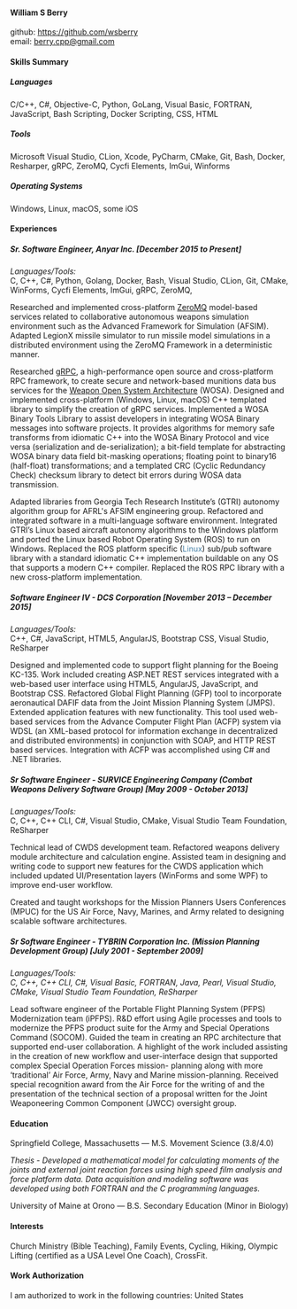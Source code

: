 #### William S Berry  

github: https://github.com/wsberry</br>
email: berry.cpp@gmail.com

#### Skills Summary

##### Languages
C/C++, C#, Objective-C, Python, GoLang, Visual Basic, FORTRAN, JavaScript, Bash Scripting, Docker Scripting, CSS, HTML

##### Tools
Microsoft Visual Studio, CLion, Xcode, PyCharm, CMake, Git, Bash, Docker, Resharper, gRPC, ZeroMQ, Cycfi Elements, ImGui, Winforms

##### Operating Systems

Windows, Linux, macOS, some iOS

#### Experiences

##### Sr. Software Engineer, Anyar Inc.  [December 2015 to Present]

*Languages/Tools:*</br>
C, C++, C#, Python, Golang, Docker, Bash, Visual Studio, CLion, Git, CMake, WinForms, Cycfi Elements, ImGui, gRPC, ZeroMQ, 

Researched and implemented cross-platform [ZeroMQ](https://zeromq.org/) model-based services related to collaborative autonomous weapons simulation environment such as the Advanced Framework for Simulation (AFSIM). Adapted LegionX missile simulator to run missile model simulations in a distributed environment using the ZeroMQ Framework in a deterministic manner.

Researched [gRPC](https://grpc.io/), a high-performance open source and cross-platform RPC framework, to create secure and network-based munitions data bus services for the [Weapon Open System Architecture](https://www.wintec-inc.com/weapon-open-system-architecture-wosa-development/)  (WOSA). Designed and implemented cross-platform (Windows, Linux, macOS) C++ templated library to simplify the creation of gRPC services. Implemented a WOSA Binary Tools Library to assist developers in integrating WOSA Binary messages into software projects. It provides algorithms for memory safe transforms from idiomatic C++ into the WOSA Binary Protocol and vice versa (serialization and de-serialization); a bit-field template for abstracting WOSA binary data field bit-masking operations; floating point to binary16 (half-float) transformations; and a templated CRC (Cyclic Redundancy Check) checksum library to detect bit errors during WOSA data transmission.

Adapted libraries from Georgia Tech Research Institute’s (GTRI) autonomy algorithm group for AFRL's AFSIM engineering group. Refactored and integrated software in a multi-language software environment. Integrated GTRI’s Linux based aircraft autonomy algorithms to the Windows platform and ported the Linux based Robot Operating System (ROS) to run on Windows. Replaced the ROS platform specific (<font color='#4983a9'>Linux</font>) sub/pub software library with a standard idiomatic C++ implementation buildable on any OS that supports a modern C++ compiler. Replaced the ROS RPC library with a new cross-platform implementation.

##### Software Engineer IV - DCS Corporation [November 2013 – December 2015]

*Languages/Tools:*</br>
C++, C#, JavaScript, HTML5, AngularJS, Bootstrap CSS, Visual Studio, ReSharper

Designed and implemented code to support flight planning for the Boeing KC-135. Work included creating ASP.NET REST services integrated with a web-based user interface using HTML5, AngularJS, JavaScript, and Bootstrap CSS. Refactored Global Flight Planning (GFP) tool to incorporate aeronautical DAFIF data from the Joint Mission Planning System (JMPS). Extended application features with new functionality. This tool used web-based services from the Advance Computer Flight Plan (ACFP) system via WDSL (an XML-based protocol for information exchange in decentralized and distributed environments) in conjunction with SOAP, and HTTP REST based services. Integration with ACFP was accomplished using C# and .NET libraries.

##### Sr Software Engineer - SURVICE Engineering Company (Combat Weapons Delivery Software Group) [May 2009 - October 2013]

*Languages/Tools:*</br>
C, C++, C++ CLI, C#, Visual Studio, CMake, Visual Studio Team Foundation, ReSharper

Technical lead of CWDS development team. Refactored weapons delivery module architecture and calculation engine. Assisted team in designing and writing code to support new features for the CWDS application which included updated UI/Presentation layers (WinForms and some WPF) to improve end-user workflow.

Created and taught workshops for the Mission Planners Users Conferences (MPUC) for the US Air Force, Navy, Marines, and Army related to designing scalable software architectures.

##### Sr Software Engineer - TYBRIN Corporation Inc. (Mission Planning Development Group) [July 2001 - September 2009]

*Languages/Tools:*</br>
*C, C++, C++ CLI, C#, Visual Basic, FORTRAN, Java, Pearl, Visual Studio, CMake, Visual Studio Team Foundation, ReSharper*

Lead software engineer of the Portable Flight Planning System (PFPS) Modernization team (iPFPS). R&D effort using Agile processes and tools to modernize the PFPS product suite for the Army and Special Operations Command (SOCOM). Guided the team in creating an RPC architecture that supported end-user collaboration. A highlight of the work included assisting in the creation of new workflow and user-interface design that supported complex Special Operation Forces mission- planning along with more ‘traditional’ Air Force, Army, Navy and Marine mission-planning. Received special recognition award from the Air Force for the writing of and the presentation of the technical section of a proposal written for the Joint Weaponeering Common Component (JWCC) oversight group.

#### Education

Springfield College, Massachusetts — M.S. Movement Science (3.8/4.0)

*Thesis - Developed a mathematical model for calculating moments of the joints and external joint reaction forces using high speed film analysis and force platform data. Data acquisition and modeling software was developed using both FORTRAN and the C programming languages.*

University of Maine at Orono — B.S. Secondary Education (Minor in Biology)

#### Interests

Church Ministry (Bible Teaching), Family Events, Cycling, Hiking, Olympic Lifting (certified as a USA Level One Coach), CrossFit.

#### Work Authorization

I am authorized to work in the following countries: United States


